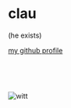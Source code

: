 # clau
(he exists)

[my github profile](https://github.com/claugaete)

&nbsp;

&nbsp;


![witt](https://github.com/claugaete/claugaete.github.io/assets/80221875/c032a5ef-f3be-4a19-a226-b3edd1b931e3)
